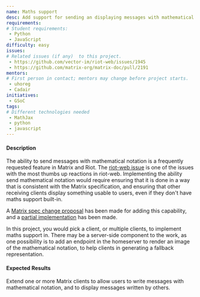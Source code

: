 ```yaml
---
name: Maths support
desc: Add support for sending an displaying messages with mathematical notation.
requirements:
# Student requirements:
 - Python
 - JavaScript
difficulty: easy
issues:
# Related issues (if any)  to this project.
 - https://github.com/vector-im/riot-web/issues/1945
 - https://github.com/matrix-org/matrix-doc/pull/2191
mentors:
# First person in contact; mentors may change before project starts.
 - uhoreg
 - Cadair
initiatives:
 - GSoC
tags:
# Different technologies needed
 - MathJax
 - python
 - javascript
---
```

#### Description

The ability to send messages with mathematical notation is a frequently
requested feature in Matrix and Riot.  The [riot-web
issue](https://github.com/vector-im/riot-web/issues/1945) is one of the issues
with the most thumbs up reactions in riot-web.  Implementing the ability send
mathematical notation would require ensuring that it is done in a way that is
consistent with the Matrix specification, and ensuring that other receiving
clients display something usable to users, even if they don't have maths
support built-in.

A [Matrix spec change
proposal](https://github.com/matrix-org/matrix-doc/pull/2191) has been made for
adding this capability, and a [partial
implementation](https://github.com/matrix-org/matrix-react-sdk/pull/3251) has
been made.

In this project, you would pick a client, or multiple clients, to implement
maths support in.  There may be a server-side component to the work, as one
possibility is to add an endpoint in the homeserver to render an image of the
mathematical notation, to help clients in generating a fallback representation.

#### Expected Results

Extend one or more Matrix clients to allow users to write messages with
mathematical notation, and to display messages written by others.
